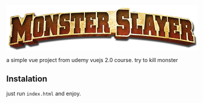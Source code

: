 <p align="center">
  <img src="logo.png">
</p>
a simple vue project from udemy vuejs 2.0 course.
try to kill monster 

## Instalation
just run `index.html` and enjoy.
